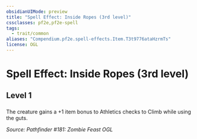 ```yaml
---
obsidianUIMode: preview
title: "Spell Effect: Inside Ropes (3rd level)"
cssclasses: pf2e,pf2e-spell
tags:
  - trait/common
aliases: "Compendium.pf2e.spell-effects.Item.T3t9776ataHzrmTs"
license: OGL
---
```

# Spell Effect: Inside Ropes (3rd level)
## Level 1
### 






The creature gains a +1 item bonus to Athletics checks to Climb while using the guts.

*Source: Pathfinder #181: Zombie Feast*
*OGL*
